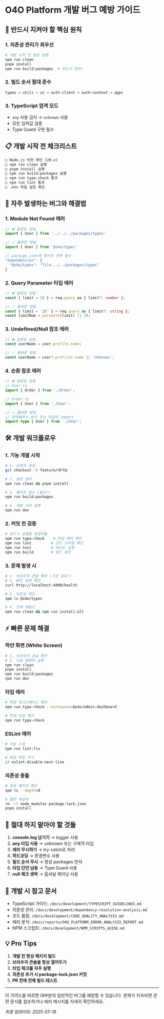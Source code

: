 # O4O Platform 개발 버그 예방 가이드

## 🚨 반드시 지켜야 할 핵심 원칙

### 1. **의존성 관리가 최우선**
```bash
# 개발 시작 전 항상 실행
npm run clean
pnpm install
npm run build:packages  # 반드시 먼저!
```

### 2. **빌드 순서 절대 준수**
```
types → utils → ui → auth-client → auth-context → apps
```

### 3. **TypeScript 엄격 모드**
- `any` 사용 금지 → `unknown` 사용
- 모든 입력값 검증
- Type Guard 구현 필수

## 📋 개발 시작 전 체크리스트

```bash
□ Node.js 버전 확인 (20.x)
□ npm run clean 실행
□ pnpm install 실행
□ npm run build:packages 실행
□ npm run type-check 통과
□ npm run lint 통과
□ .env 파일 설정 확인
```

## 🐛 자주 발생하는 버그와 해결법

### 1. **Module Not Found 에러**
```typescript
// ❌ 잘못된 방법
import { User } from '../../../packages/types'

// ✅ 올바른 방법
import { User } from '@o4o/types'

// package.json에 명시적 선언 필수
"dependencies": {
  "@o4o/types": "file:../../packages/types"
}
```

### 2. **Query Parameter 타입 에러**
```typescript
// ❌ 잘못된 방법
const { limit = 20 } = req.query as { limit?: number };

// ✅ 올바른 방법
const { limit = '20' } = req.query as { limit?: string };
const limitNum = parseInt(limit) || 20;
```

### 3. **Undefined/Null 참조 에러**
```typescript
// ❌ 잘못된 방법
const userName = user.profile.name;

// ✅ 올바른 방법
const userName = user?.profile?.name || 'Unknown';
```

### 4. **순환 참조 에러**
```typescript
// ❌ 잘못된 방법
// User.ts
import { Order } from './Order';

// Order.ts  
import { User } from './User';

// ✅ 올바른 방법
// 인터페이스 분리 또는 타입만 import
import type { User } from './User';
```

## 🛠 개발 워크플로우

### 1. **기능 개발 시작**
```bash
# 1. 브랜치 생성
git checkout -b feature/새기능

# 2. 클린 설치
npm run clean && pnpm install

# 3. 패키지 빌드 (필수!)
npm run build:packages

# 4. 개발 서버 실행
npm run dev
```

### 2. **커밋 전 검증**
```bash
# 반드시 실행할 명령어들
npm run type-check    # 타입 에러 확인
npm run lint         # 코드 스타일 확인
npm run test         # 테스트 실행
npm run build        # 빌드 확인
```

### 3. **문제 발생 시**
```bash
# 1. 브라우저 콘솔 확인 (가장 중요!)
# 2. API 상태 확인
curl http://localhost:4000/health

# 3. 의존성 확인
npm ls @o4o/types

# 4. 전체 재빌드
npm run clean && npm run install:all
```

## ⚡ 빠른 문제 해결

### 하얀 화면 (White Screen)
```bash
# 1. 브라우저 콘솔 확인
# 2. 다음 명령어 실행
npm run clean
pnpm install
npm run build:packages
npm run dev
```

### 타입 에러
```bash
# 특정 워크스페이스 확인
npm run type-check --workspace=@o4o/admin-dashboard

# 전체 타입 체크
npm run type-check
```

### ESLint 에러
```bash
# 자동 수정
npm run lint:fix

# 특정 파일 무시
// eslint-disable-next-line
```

### 의존성 충돌
```bash
# 중복 패키지 확인
npm ls --depth=0

# 클린 재설치
rm -rf node_modules package-lock.json
pnpm install
```

## 🚫 절대 하지 말아야 할 것들

1. **console.log 남기기** → logger 사용
2. **any 타입 사용** → unknown 또는 구체적 타입
3. **에러 무시하기** → try-catch로 처리
4. **하드코딩** → 환경변수 사용
5. **빌드 순서 무시** → 항상 packages 먼저
6. **타입 단언 남용** → Type Guard 사용
7. **null 체크 생략** → 옵셔널 체이닝 사용

## 📌 개발 시 참고 문서

- TypeScript 가이드: `/docs/development/TYPESCRIPT_GUIDELINES.md`
- 의존성 관리: `/docs/development/dependency-resolution-analysis.md`
- 코드 품질: `/docs/development/CODE_QUALITY_ANALYSIS.md`
- 에러 분석: `/docs/reports/O4O_PLATFORM_ERROR_ANALYSIS_REPORT.md`
- NPM 스크립트: `/docs/development/NPM_SCRIPTS_GUIDE.md`

## 💡 Pro Tips

1. **개발 전 항상 패키지 빌드**
2. **브라우저 콘솔을 항상 열어두기**
3. **타입 체크를 자주 실행**
4. **의존성 추가 시 package-lock.json 커밋**
5. **PR 전에 전체 빌드 테스트**

---

이 가이드를 따르면 대부분의 일반적인 버그를 예방할 수 있습니다.
문제가 지속되면 관련 문서를 참조하거나 에러 메시지를 자세히 확인하세요.

*최종 업데이트: 2025-07-19*